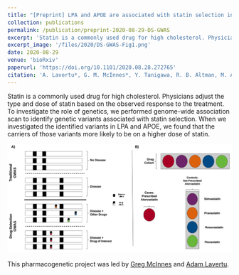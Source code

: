 ```yaml
---
title: "[Preprint] LPA and APOE are associated with statin selection in the UK Biobank"
collection: publications
permalink: /publication/preprint-2020-08-29-DS-GWAS
excerpt: 'Statin is a commonly used drug for high cholesterol. Physicians adjust the type and dose of statin based on the observed response to the treatment. To investigate the role of genetics, we performed genome-wide association scan to identify genetic variants associated with statin selection. When we investigated the identified variants in LPA and APOE, we found that the carriers of those variants more likely to be on a higher dose of statin.'
excerpt_image: '/files/2020/DS-GWAS-Fig1.png'
date: 2020-08-29
venue: 'bioRxiv'
paperurl: 'https://doi.org/10.1101/2020.08.28.272765'
citation: 'A. Lavertu*, G. M. McInnes*, Y. Tanigawa, R. B. Altman, M. A. Rivas, LPA and APOE are associated with statin selection in the UK Biobank. bioRxiv, 2020.08.28.272765 (2020).'
---
```

<!-- ispublishedpreprint: "True" -->

Statin is a commonly used drug for high cholesterol. Physicians adjust the type and dose of statin based on the observed response to the treatment. To investigate the role of genetics, we performed genome-wide association scan to identify genetic variants associated with statin selection. When we investigated the identified variants in LPA and APOE, we found that the carriers of those variants more likely to be on a higher dose of statin.

![DS-GWAS figure 1](/files/2020/DS-GWAS-Fig1.png)

This pharmacogenetic project was led by [Greg McInnes](https://twitter.com/gregorymcinnes) and [Adam Lavertu](https://twitter.com/lavertu_adam).
